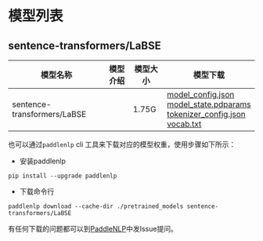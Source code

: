 #  模型列表

## sentence-transformers/LaBSE

| 模型名称 | 模型介绍 | 模型大小  | 模型下载 |
| --- | --- | --- | --- |
|sentence-transformers/LaBSE|  | 1.75G | [model_config.json](https://bj.bcebos.com/paddlenlp/models/community/sentence-transformers/LaBSE/model_config.json)<br>[model_state.pdparams](https://bj.bcebos.com/paddlenlp/models/community/sentence-transformers/LaBSE/model_state.pdparams)<br>[tokenizer_config.json](https://bj.bcebos.com/paddlenlp/models/community/sentence-transformers/LaBSE/tokenizer_config.json)<br>[vocab.txt](https://bj.bcebos.com/paddlenlp/models/community/sentence-transformers/LaBSE/vocab.txt) |

也可以通过`paddlenlp` cli 工具来下载对应的模型权重，使用步骤如下所示：

* 安装paddlenlp

```shell
pip install --upgrade paddlenlp
```

* 下载命令行

```shell
paddlenlp download --cache-dir ./pretrained_models sentence-transformers/LaBSE
```

有任何下载的问题都可以到[PaddleNLP](https://github.com/PaddlePaddle/PaddleNLP)中发Issue提问。